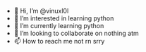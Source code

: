 - 👋 Hi, I’m @vinuxl0l
- 👀 I’m interested in learning python
- 🌱 I’m currently learning python
- 💞️ I’m looking to collaborate on nothing atm
- 📫 How to reach me not rn srry

<!---
vinuxl0l/vinuxl0l is a ✨ special ✨ repository because its `README.md` (this file) appears on your GitHub profile.
You can click the Preview link to take a look at your changes.
--->

